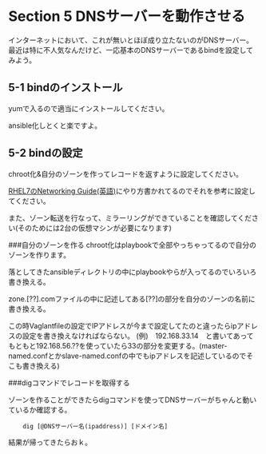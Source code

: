 # Section 5 DNSサーバーを動作させる

インターネットにおいて、これが無いとほぼ成り立たないのがDNSサーバー。
最近は特に不人気なんだけど、一応基本のDNSサーバーであるbindを設定してみよう。

## 5-1 bindのインストール

yumで入るので適当にインストールしてください。

ansible化しとくと楽ですよ。

## 5-2 bindの設定

chroot化&自分のゾーンを作ってレコードを返すように設定してください。

[RHEL7のNetworking Guide(英語)](https://access.redhat.com/documentation/en-US/Red_Hat_Enterprise_Linux/7/html/Networking_Guide/sec-BIND.html)にやり方書かれてるのでそれを参考に設定してください。

また、ゾーン転送を行なって、ミラーリングができていることを確認してください(そのためには2台の仮想マシンが必要になります)

###自分のゾーンを作る
chroot化はplaybookで全部やっちゃってるので自分のゾーンを作ります。

落としてきたansibleディレクトリの中にplaybookやらが入ってるのでいろいろ書き換える。

zone.[??].comファイルの中に記述してある[??]の部分を自分のゾーンの名前に書き換える。

この時Vaglantfileの設定でIPアドレスが今まで設定してたのと違ったらipアドレスの設定を書き換えなければならない。
(例)　192.168.33.14　と書いてあってもともと192.168.56.??を使っていたら33の部分を変更する。(master-named.confとかslave-named.confの中でもipアドレスを記述しているのでそこも書き換える)

###digコマンドでレコードを取得する

ゾーンを作ることができたらdigコマンドを使ってDNSサーバーがちゃんと動いているか確認する。

		dig [@DNSサーバー名(ipaddress)] [ドメイン名]

結果が帰ってきたらおｋ。

